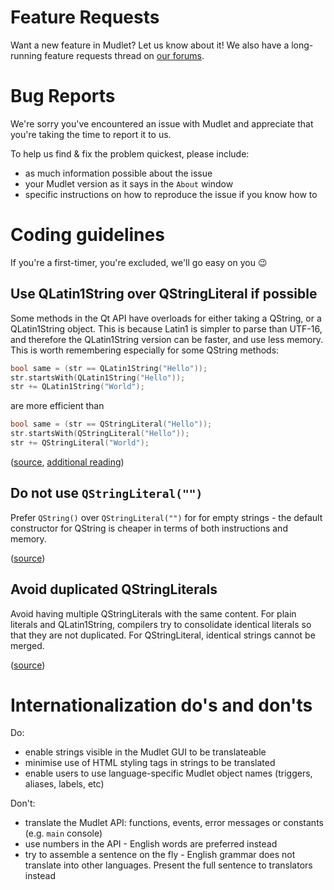 # Feature Requests
Want a new feature in Mudlet? Let us know about it! We also have a long-running feature requests thread on [our forums](http://forums.mudlet.org/viewtopic.php?f=5&t=92).

# Bug Reports
We're sorry you've encountered an issue with Mudlet and appreciate that you're taking the time to report it to us. 

To help us find & fix the problem quickest, please include:
* as much information possible about the issue
* your Mudlet version as it says in the ``About`` window
* specific instructions on how to reproduce the issue if you know how to

# Coding guidelines

If you're a first-timer, you're excluded, we'll go easy on you :wink:

## Use QLatin1String over QStringLiteral if possible

Some methods in the Qt API have overloads for either taking a QString, or a QLatin1String object.
This is because Latin1 is simpler to parse than UTF-16, and therefore the QLatin1String version can
be faster, and use less memory. This is worth remembering especially for some QString methods:

```cpp
bool same = (str == QLatin1String("Hello"));
str.startsWith(QLatin1String("Hello"));
str += QLatin1String("World");
```

are more efficient than

```cpp
bool same = (str == QStringLiteral("Hello"));
str.startsWith(QStringLiteral("Hello"));
str += QStringLiteral("World");
```

([source](http://blog.qt.io/blog/2014/06/13/qt-weekly-13-qstringliteral/),
 [additional reading](https://woboq.com/blog/qstringliteral.html))

## Do not use ``QStringLiteral("")``

Prefer ``QString()`` over ``QStringLiteral("")`` for  for empty strings - the default constructor 
for QString is cheaper in terms of both instructions and memory.

([source](http://blog.qt.io/blog/2014/06/13/qt-weekly-13-qstringliteral/))

## Avoid duplicated QStringLiterals

Avoid having multiple QStringLiterals with the same content. For plain literals and QLatin1String, compilers
try to consolidate identical literals so that they are not duplicated. For QStringLiteral, identical strings
cannot be merged.

([source](http://blog.qt.io/blog/2014/06/13/qt-weekly-13-qstringliteral/))

# Internationalization do's and don'ts

Do:
* enable strings visible in the Mudlet GUI to be translateable
* minimise use of HTML styling tags in strings to be translated
* enable users to use language-specific Mudlet object names (triggers, aliases, labels, etc)

Don't:
* translate the Mudlet API: functions, events, error messages or constants (e.g. `main` console)
* use numbers in the API - English words are preferred instead
* try to assemble a sentence on the fly - English grammar does not translate into other languages. Present the full sentence to translators instead
